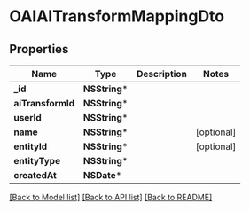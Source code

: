 # OAIAITransformMappingDto

## Properties
Name | Type | Description | Notes
------------ | ------------- | ------------- | -------------
**_id** | **NSString*** |  | 
**aiTransformId** | **NSString*** |  | 
**userId** | **NSString*** |  | 
**name** | **NSString*** |  | [optional] 
**entityId** | **NSString*** |  | [optional] 
**entityType** | **NSString*** |  | 
**createdAt** | **NSDate*** |  | 

[[Back to Model list]](../README#documentation-for-models) [[Back to API list]](../README#documentation-for-api-endpoints) [[Back to README]](../README)


